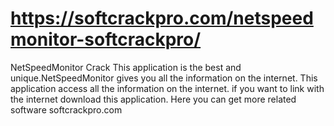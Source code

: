 # https://softcrackpro.com/netspeedmonitor-softcrackpro/
NetSpeedMonitor Crack This application is the best and unique.NetSpeedMonitor gives you all the information on the internet. This application access all the information on the internet. if you want to link with the internet download this application. Here you can get more related software softcrackpro.com
